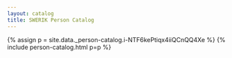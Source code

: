 ```yaml
---
layout: catalog
title: SWERIK Person Catalog
---
```

{% assign p = site.data._person-catalog.i-NTF6kePtiqx4iiQCnQQ4Xe %}
{% include person-catalog.html p=p %}

